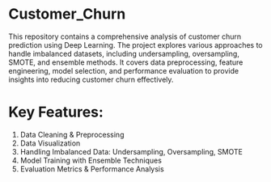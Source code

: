 # Customer_Churn

This repository contains a comprehensive analysis of customer churn prediction using Deep Learning. The project explores various approaches to handle imbalanced datasets, including undersampling, oversampling, SMOTE, and ensemble methods. It covers data preprocessing, feature engineering, model selection, and performance evaluation to provide insights into reducing customer churn effectively.

# Key Features:

1. Data Cleaning & Preprocessing
2. Data Visualization
3. Handling Imbalanced Data: Undersampling, Oversampling, SMOTE
4. Model Training with Ensemble Techniques
5. Evaluation Metrics & Performance Analysis
